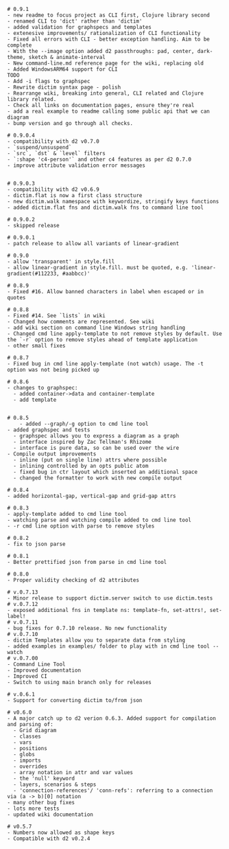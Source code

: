     # 0.9.1
    - new readme to focus project as CLI first, Clojure library second
	- renamed CLI to 'dict' rather than 'dictim'
	- added validation for graphspecs and templates
	- extenesive improvements/ rationalization of CLI functionality
	- Fixed all errors with CLI - better exception handling. Aim to be complete
	- With the --image option added d2 passthroughs: pad, center, dark-theme, sketch & animate-interval
	- New command-line.md reference page for the wiki, replacing old
	- Added WindowsARM64 support for CLI
	TODO
	- Add -i flags to graphspec
	- Rewrite dictim syntax page - polish
	- Rearrange wiki, breaking into general, CLI related and Clojure library related.
	- Check all links on documentation pages, ensure they're real
	- add a real example to readme calling some public api that we can diagram
	- bump version and go through all checks.
	
    # 0.9.0.4
	- compatibility with d2 v0.7.0
	- `suspend/unsuspend`
	- `src`, `dst` & `level` filters
	- `:shape 'c4-person'` and other c4 features as per d2 0.7.0
	- improve attribute validation error messages


    # 0.9.0.3
	- compatibility with d2 v0.6.9
	- dictim.flat is now a first class structure
	- new dictim.walk namespace with keywordize, stringify keys functions
	- added dictim.flat fns and dictim.walk fns to command line tool

	# 0.9.0.2
	- skipped release
	
	# 0.9.0.1
	- patch release to allow all variants of linear-gradient

	# 0.9.0
	- allow 'transparent' in style.fill
	- allow linear-gradient in style.fill. must be quoted, e.g. 'linear-gradient(#112233, #aabbcc)'

	# 0.8.9
	- Fixed #16. Allow banned characters in label when escaped or in quotes

	# 0.8.8
	- Fixed #14. See `lists` in wiki
	- Changed how comments are represented. See wiki
	- add wiki section on command line Windows string handling
	- Changed cmd line apply-template to not remove styles by default. Use the `-r` option to remove styles ahead of template application
	- other small fixes

	# 0.8.7
	- Fixed bug in cmd line apply-template (not watch) usage. The -t option was not being picked up

	# 0.8.6
	- changes to graphspec:
	  - added container->data and container-template
	  - add template
	

	# 0.8.5
        - added --graph/-g option to cmd line tool
	- added graphspec and tests
	  - graphspec allows you to express a diagram as a graph
	  - interface inspired by Zac Tellman's Rhizome
	  - interface is pure data, so can be used over the wire
	- Compile output improvements
	  - inline (put on single line) attrs where possible
	  - inlining controlled by an opts public atom
	  - fixed bug in ctr layout which inserted an additional space
	  - changed the formatter to work with new compile output

	# 0.8.4
	- added horizontal-gap, vertical-gap and grid-gap attrs

	# 0.8.3
	- apply-template added to cmd line tool
	- watching parse and watching compile added to cmd line tool
	- -r cmd line option with parse to remove styles

	# 0.8.2
	- fix to json parse

	# 0.8.1
	- Better prettified json from parse in cmd line tool

	# 0.8.0
	- Proper validity checking of d2 attributes
	
	# v.0.7.13
	- Minor release to support dictim.server switch to use dictim.tests
	# v.0.7.12
	- exposed additional fns in template ns: template-fn, set-attrs!, set-label!
	# v.0.7.11
	- bug fixes for 0.7.10 release. No new functionality
	# v.0.7.10
	- dictim Templates allow you to separate data from styling
	- added examples in examples/ folder to play with in cmd line tool --watch
	# v.0.7.00
	- Command Line Tool
	- Improved documentation
	- Improved CI
	- Switch to using main branch only for releases

	# v.0.6.1
	- Support for converting dictim to/from json

	# v0.6.0
	- A major catch up to d2 verion 0.6.3. Added support for compilation and parsing of:
	  - Grid diagram
	  - classes
	  - vars
	  - positions
	  - globs
	  - imports
	  - overrides
	  - array notation in attr and var values
	  - the 'null' keyword
	  - layers, scenarios & steps
	  - 'connection-references'/ 'conn-refs': referring to a connection via (a -> b)[0] notation
	- many other bug fixes
	- lots more tests
	- updated wiki documentation

	# v0.5.7
	- Numbers now allowed as shape keys
	- Compatible with d2 v0.2.4
